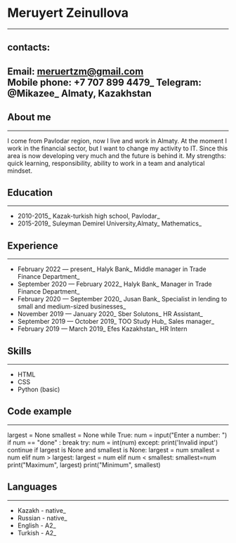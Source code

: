 # Meruyert Zeinullova
-------------------------
## contacts:
Email: meruertzm@gmail.com  
Mobile phone: +7 707 899 4479_
Telegram: @Mikazee_
Almaty, Kazakhstan
------------------------

## About me
-----------
I come from Pavlodar region, now I live and work in Almaty.
At the moment I work in the financial sector, but I want to change my activity to IT. 
Since this area is now developing very much and the future is behind it.
My strengths: quick learning, responsibility, ability to work in a team and analytical mindset.

## Education
-----------
- 2010-2015_ 
Kazak-turkish high school, Pavlodar_
- 2015-2019_
Suleyman Demirel University,Almaty_
Mathematics_

## Experience
------------
- February 2022 — present_
Halyk Bank_
Middle manager in Trade Finance Department_
- September 2020 — February 2022_
Halyk Bank_
Manager in Trade Finance Department_
- February 2020 — September 2020_
Jusan Bank_
Specialist in lending to small and medium-sized businesses_
- November 2019 — January 2020_
Sber Solutons_
HR Assistant_
- September 2019 — October 2019_
TOO Study Hub_
Sales manager_
- February 2019 — March 2019_
Efes Kazakhstan_
HR Intern

## Skills
-------------
- HTML
- CSS
- Python (basic)

## Code example
-------------
largest = None
smallest = None
while True:
    num = input("Enter a number: ")
    if num == "done" : 
        break
    try:
        num = int(num)
    except:
        print('Invalid input')
        continue
    if largest is None and smallest is None:
        largest = num
        smallest = num
    elif num > largest:
        largest = num
    elif num < smallest:
        smallest=num
print("Maximum", largest)
print("Minimum", smallest)

## Languages
-------------
- Kazakh - native_
- Russian - native_
- English - A2_
- Turkish - A2_
